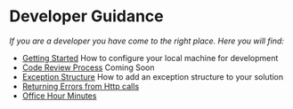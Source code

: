 # Developer Guidance

_If you are a developer you have come to the right place.  Here you will find:_

* [Getting Started](DeveloperGuidance/GettingStarted.md) How to configure your local machine for development
* [Code Review Process](DeveloperGuidance/CodeReviewProcess.md) Coming Soon
* [Exception Structure](DeveloperGuidance/ExceptionStructure.md) How to add an exception structure to your solution
* [Returning Errors from Http calls](DeveloperGuidance/ReturningErrorFromApi.md)
* [Office Hour Minutes](DeveloperGuidance/OfficeHoursMinutes.md)
